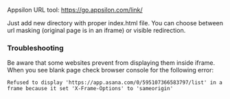 Appsilon URL tool: https://go.appsilon.com/link/

Just add new directory with proper index.html file.
You can choose between url masking (original page is in an iframe) or
visible redirection.


### Troubleshooting

Be aware that some websites prevent from displaying them inside iframe. When you see blank page
check browser console for the following error:

```
Refused to display 'https://app.asana.com/0/595107366583797/list' in a frame because it set 'X-Frame-Options' to 'sameorigin'
```
